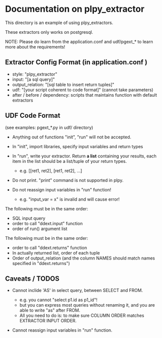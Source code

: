 Documentation on plpy_extractor
====

This directory is an example of using plpy_extractors.

These extractors only works on postgresql.

NOTE: Please do learn from the application.conf and udf/pgext_* to learn more about the requirements!



Extractor Config Format (in application.conf )
----
- style: "plpy_extractor"
- input: "[a sql query]"
- output_relation: "[sql table to insert return tuples]"
- udf: "[your script coherent to code format]"  (cannot take parameters)
- after / before / dependency: scripts that maintains function with default extractors


UDF Code Format
----

(see examples: pgext_*.py in udf/ directory)

- Anything out of functions "init", "run" will not be accepted.
- In "init", import libraries, specify input variables and return types
- In "run", write your extractor. Return **a list** containing your results, each item in the list should be a list/tuple of your return types.
	- e.g. [[ret1, ret2], [ret1, ret2], ...]

- Do not print. "print" command is not supported in plpy.
- Do not reassign input variables in "run" function!
	- e.g. "input_var = x" is invalid and will cause error!

The following must be in the same order:
- SQL input query
- order to call "ddext.input" function
- order of run() argument list

The following must be in the same order:
- order to call "ddext.returns" function
- In actually returned list, order of each tuple
- Order of output_relation (and the column NAMES should match names specified in "ddext.returns")


Caveats / TODOS
----
- Cannot inclide 'AS' in select query, between SELECT and FROM.
    - e.g. you cannot "select p1.id as p1_id"!
    - but you can express most queries without renaming it, and you are able to write "as" after FROM.
    - All you need to do is: to make sure COLUMN ORDER matches EXTRACTOR INPUT ORDER.

- Cannot reassign input variables in "run" function.

